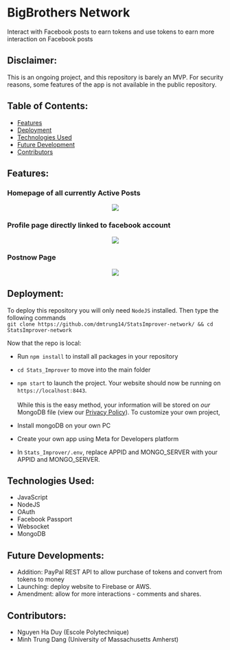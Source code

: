 # BigBrothers Network
Interact with Facebook posts to earn tokens and use tokens to earn more interaction on Facebook posts

## Disclaimer:
This is an ongoing project, and this repository is barely an MVP. For security reasons, some features of the app is not available in the public repository.

## Table of Contents:
- [Features](#features)
- [Deployment](#deployment)
- [Technologies Used](#technologies-used)
- [Future Development](#future)
- [Contributors](#contributors)
## Features:
### Homepage of all currently Active Posts
<p align="center">
  <kbd>
<img src="https://user-images.githubusercontent.com/60612625/194976358-64044226-c614-4aa3-b255-44cca19c6646.png"></img>
  </kbd>
</p>

### Profile page directly linked to facebook account
<p align="center">
  <kbd>
<img src="https://user-images.githubusercontent.com/60612625/194976412-d943fc48-ed34-4e3f-a615-98919e55ec81.gif"></img>
  </kbd>
</p>

### Postnow Page

<p align="center">
  <kbd>
<img src="https://user-images.githubusercontent.com/60612625/194976909-4862f57d-2d05-4edc-acfd-4151ce9ceab4.png"></img>
  </kbd>
</p>

## Deployment:

To deploy this repository you will only need `NodeJS` installed. Then type the following commands 
\
`git clone https://github.com/dmtrung14/StatsImprover-network/ && cd StatsImprover-network`



Now that the repo is local:

- Run `npm install` to install all packages in your repository 
- `cd Stats_Improver` to move into the main folder 
- `npm start` to launch the project. Your website should now be running on `https://localhost:8443`. 
\
\
While this is the easy method, your information will be stored on *our* MongoDB file (view our [Privacy Policy](https://www.iubenda.com/privacy-policy/43791086)). To customize your own project, 

- Install mongoDB on your own PC
- Create your own app using Meta for Developers platform
- In `Stats_Improver/.env`, replace APPID and MONGO_SERVER with your APPID and MONGO_SERVER.


## Technologies Used:
- JavaScript
- NodeJS
- OAuth
- Facebook Passport
- Websocket
- MongoDB

## Future Developments:
- Addition: PayPal REST API to allow purchase of tokens and convert from tokens to money
- Launching: deploy website to Firebase or AWS.
- Amendment: allow for more interactions - comments and shares. 

## Contributors:
- Nguyen Ha Duy (Escole Polytechnique)
- Minh Trung Dang (University of Massachusetts Amherst)

